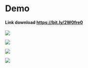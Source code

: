 # Demo

#### Link download https://bit.ly/2W0fre0


![](https://imgur.com/NUmI1i3.gif) 

![](https://imgur.com/pIJ6YYe.gif)

![](https://i.imgur.com/oKK78wu.gif)

![](https://imgur.com/gTUVy6j.gif)

